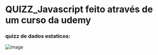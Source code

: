 # QUIZZ_Javascript feito através de um curso da udemy

### quizz de dados estaticos:
![image](https://user-images.githubusercontent.com/38568926/169877055-841d4b9d-65bf-4a0e-bbba-b2cbab9d12ed.png)
